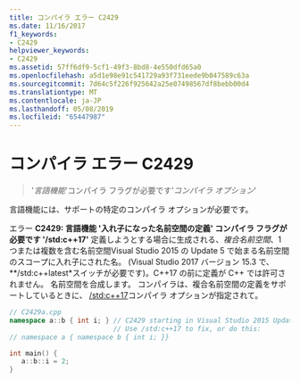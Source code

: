 ```yaml
---
title: コンパイラ エラー C2429
ms.date: 11/16/2017
f1_keywords:
- C2429
helpviewer_keywords:
- C2429
ms.assetid: 57ff6df9-5cf1-49f3-8bd8-4e550dfd65a0
ms.openlocfilehash: a5d1e98e91c541729a93f731eede9b047589c63a
ms.sourcegitcommit: 7d64c5f226f925642a25e07498567df8bebb00d4
ms.translationtype: MT
ms.contentlocale: ja-JP
ms.lasthandoff: 05/08/2019
ms.locfileid: "65447987"
---
```

# <a name="compiler-error-c2429"></a>コンパイラ エラー C2429

> '*言語機能*'コンパイラ フラグが必要です'*コンパイラ オプション*'

言語機能には、サポートの特定のコンパイラ オプションが必要です。

エラー **C2429: 言語機能 '入れ子になった名前空間の定義' コンパイラ フラグが必要です '/std:c++17'** 定義しようとする場合に生成される、*複合名前空間*、1 つまたは複数を含む名前空間Visual Studio 2015 の Update 5 で始まる名前空間のスコープに入れ子にされた名。 (Visual Studio 2017 バージョン 15.3 で、 **/std:c++latest*スイッチが必要です)。C++17 の前に定義が C++ では許可されません。 名前空間を合成します。 コンパイラは、複合名前空間の定義をサポートしているときに、 [/std:c++17](../../build/reference/std-specify-language-standard-version.md)コンパイラ オプションが指定されて。

```cpp
// C2429a.cpp
namespace a::b { int i; } // C2429 starting in Visual Studio 2015 Update 3.
                          // Use /std:c++17 to fix, or do this:
// namespace a { namespace b { int i; }}

int main() {
   a::b::i = 2;
}
```

